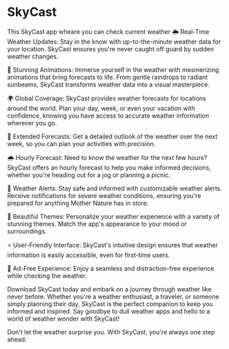 # SkyCast
This SkyCast app wheare you can check current weather
🌦️ Real-Time Weather Updates: Stay in the know with up-to-the-minute weather data for your location. SkyCast ensures you're never caught off guard by sudden weather changes.

🌈 Stunning Animations: Immerse yourself in the weather with mesmerizing animations that bring forecasts to life. From gentle raindrops to radiant sunbeams, SkyCast transforms weather data into a visual masterpiece.

🌍 Global Coverage: SkyCast provides weather forecasts for locations around the world. Plan your day, week, or even your vacation with confidence, knowing you have access to accurate weather information wherever you go.

📅 Extended Forecasts: Get a detailed outlook of the weather over the next week, so you can plan your activities with precision.

🌧️ Hourly Forecast: Need to know the weather for the next few hours? SkyCast offers an hourly forecast to help you make informed decisions, whether you're heading out for a jog or planning a picnic.

🔔 Weather Alerts: Stay safe and informed with customizable weather alerts. Receive notifications for severe weather conditions, ensuring you're prepared for anything Mother Nature has in store.

🌆 Beautiful Themes: Personalize your weather experience with a variety of stunning themes. Match the app's appearance to your mood or surroundings.

⭐ User-Friendly Interface: SkyCast's intuitive design ensures that weather information is easily accessible, even for first-time users.

🌟 Ad-Free Experience: Enjoy a seamless and distraction-free experience while checking the weather.

Download SkyCast today and embark on a journey through weather like never before. Whether you're a weather enthusiast, a traveler, or someone simply planning their day, SkyCast is the perfect companion to keep you informed and inspired. Say goodbye to dull weather apps and hello to a world of weather wonder with SkyCast!

Don't let the weather surprise you. With SkyCast, you're always one step ahead.
